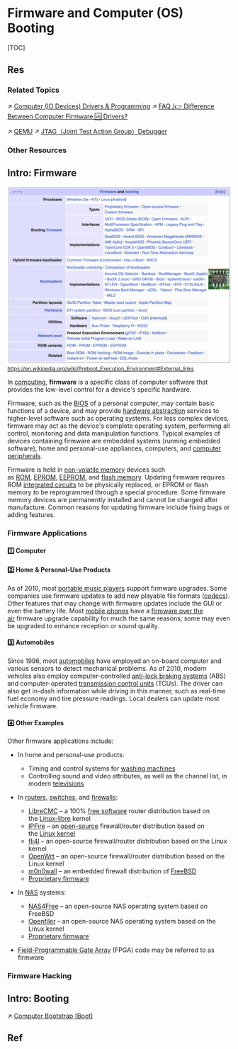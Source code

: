 # Firmware and Computer (OS) Booting

[TOC]



## Res
### Related Topics
↗ [Computer (IO Devices) Drivers & Programming](../Computer%20Interfaces%20&%20Hardware%20Drivers/🛞%20Computer%20(IO%20Devices)%20Drivers%20&%20Programming/Computer%20(IO%20Devices)%20Drivers%20&%20Programming.md)
↗ [FAQ /👉 Difference Between Computer Firmware 🆚 Drivers?](../Computer%20Interfaces%20&%20Hardware%20Drivers/FAQ.md#👉%20Difference%20Between%20Computer%20Firmware%20🆚%20Drivers?)

↗ [QEMU](../../🥷🏼%20Operating%20Systems%20&%20Kernels%20(Engineering%20Part)/🚀%20Virtualization%20Theory/Hardware%20Level%20Virtualization%20&%20Hypervisors/Hypervisors%20Implementation/Hosted%20Hypervisor/Independant/QEMU/QEMU.md)
↗ [JTAG（Joint Test Action Group）Debugger](../../👩‍💻%20Programming%20Methodology%20and%20Languages/🛠️%20Programming%20Tools%20Chain/Debuggers%20&%20Disassemblers%20&%20Decompilers/JTAG（Joint%20Test%20Action%20Group）Debugger.md)


### Other Resources



## Intro: Firmware
![](../../../../Assets/Pics/Screenshot%202024-03-28%20at%2011.57.52%20PM.png)
<small><a>https://en.wikipedia.org/wiki/Preboot_Execution_Environment#External_links</a></small>

In [computing](https://en.wikipedia.org/wiki/Computing "Computing"), **firmware** is a specific class of computer software that provides the low-level control for a device's specific hardware. 

Firmware, such as the [BIOS](https://en.wikipedia.org/wiki/BIOS "BIOS") of a personal computer, may contain basic functions of a device, and may provide [hardware abstraction](https://en.wikipedia.org/wiki/Hardware_abstraction "Hardware abstraction") services to higher-level software such as operating systems. For less complex devices, firmware may act as the device's complete operating system, performing all control, monitoring and data manipulation functions. Typical examples of devices containing firmware are embedded systems (running embedded software), home and personal-use appliances, computers, and [computer peripherals](https://en.wikipedia.org/wiki/Computer_peripheral "Computer peripheral").

Firmware is held in [non-volatile memory](https://en.wikipedia.org/wiki/Non-volatile_memory "Non-volatile memory") devices such as [ROM](https://en.wikipedia.org/wiki/Read-only_memory "Read-only memory"), [EPROM](https://en.wikipedia.org/wiki/EPROM "EPROM"), [EEPROM](https://en.wikipedia.org/wiki/EEPROM "EEPROM"), and [flash memory](https://en.wikipedia.org/wiki/Flash_memory "Flash memory"). Updating firmware requires ROM [integrated circuits](https://en.wikipedia.org/wiki/Integrated_circuit "Integrated circuit") to be physically replaced, or EPROM or flash memory to be reprogrammed through a special procedure. Some firmware memory devices are permanently installed and cannot be changed after manufacture. Common reasons for updating firmware include fixing bugs or adding features.


### Firmware Applications
#### 1️⃣ Computer
#### 2️⃣ Home & Personal-Use Products
As of 2010, most [portable music players](https://en.wikipedia.org/wiki/Portable_music_player "Portable music player") support firmware upgrades. Some companies use firmware updates to add new playable file formats ([codecs](https://en.wikipedia.org/wiki/Codecs "Codecs")). Other features that may change with firmware updates include the GUI or even the battery life. Most [mobile phones](https://en.wikipedia.org/wiki/Mobile_phone "Mobile phone") have a [firmware over the air](https://en.wikipedia.org/wiki/Firmware_over_the_air "Firmware over the air") firmware upgrade capability for much the same reasons; some may even be upgraded to enhance reception or sound quality.
#### 3️⃣ Automobiles
Since 1996, most [automobiles](https://en.wikipedia.org/wiki/Automobile "Automobile") have employed an on-board computer and various sensors to detect mechanical problems. As of 2010, modern vehicles also employ computer-controlled [anti-lock braking systems](https://en.wikipedia.org/wiki/Anti-lock_braking_system "Anti-lock braking system") (ABS) and computer-operated [transmission control units](https://en.wikipedia.org/wiki/Transmission_control_unit "Transmission control unit") (TCUs). The driver can also get in-dash information while driving in this manner, such as real-time fuel economy and tire pressure readings. Local dealers can update most vehicle firmware.
#### 4️⃣ Other Examples
Other firmware applications include:
- In home and personal-use products:
    - Timing and control systems for [washing machines](https://en.wikipedia.org/wiki/Washing_machine "Washing machine")
    - Controlling sound and video attributes, as well as the channel list, in modern [televisions](https://en.wikipedia.org/wiki/Television "Television")
- In [routers](https://en.wikipedia.org/wiki/Network_router "Network router"), [switches](https://en.wikipedia.org/wiki/Network_switch "Network switch"), and [firewalls](https://en.wikipedia.org/wiki/Firewall_(computing) "Firewall (computing)"):
    - [LibreCMC](https://en.wikipedia.org/wiki/LibreCMC "LibreCMC") – a 100% [free software](https://en.wikipedia.org/wiki/Free_software "Free software") router distribution based on the [Linux-libre](https://en.wikipedia.org/wiki/Linux-libre "Linux-libre") kernel
    - [IPFire](https://en.wikipedia.org/wiki/IPFire "IPFire") – an [open-source](https://en.wikipedia.org/wiki/Open-source_software "Open-source software") firewall/router distribution based on the [Linux kernel](https://en.wikipedia.org/wiki/Linux_kernel "Linux kernel")
    - [fli4l](https://en.wikipedia.org/wiki/Fli4l "Fli4l") – an open-source firewall/router distribution based on the Linux kernel
    - [OpenWrt](https://en.wikipedia.org/wiki/OpenWrt "OpenWrt") – an open-source firewall/router distribution based on the Linux kernel
    - [m0n0wall](https://en.wikipedia.org/wiki/M0n0wall "M0n0wall") – an embedded firewall distribution of [FreeBSD](https://en.wikipedia.org/wiki/FreeBSD "FreeBSD")
    - [Proprietary firmware](https://en.wikipedia.org/wiki/Proprietary_firmware "Proprietary firmware")
- In [NAS](https://en.wikipedia.org/wiki/Network-attached_storage "Network-attached storage") systems:
    - [NAS4Free](https://en.wikipedia.org/wiki/NAS4Free "NAS4Free") – an open-source NAS operating system based on FreeBSD
    - [Openfiler](https://en.wikipedia.org/wiki/Openfiler "Openfiler") – an open-source NAS operating system based on the Linux kernel
    - [Proprietary firmware](https://en.wikipedia.org/wiki/Proprietary_firmware "Proprietary firmware")

- [Field-Programmable Gate Array](https://en.wikipedia.org/wiki/Field-Programmable_Gate_Array "Field-Programmable Gate Array") (FPGA) code may be referred to as firmware


### Firmware Hacking



## Intro: Booting
↗ [Computer Bootstrap (Boot)](🌽%20Computer%20Bootstrap%20(Boot)/Computer%20Bootstrap%20(Boot).md)



## Ref
[Firmware | Wikipedia]: https://en.wikipedia.org/wiki/Firmware

[👍 About Firmware | Beyond Linux® From Scratch (System V Edition) - Version 12.0 - Chapter 3. After LFS Configuration Issues]: https://www.linuxfromscratch.org/blfs/view/12.0/postlfs/firmware.html

